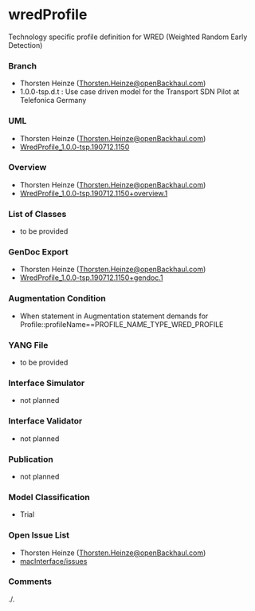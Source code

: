 # wredProfile
Technology specific profile definition for WRED (Weighted Random Early Detection)

### Branch
- Thorsten Heinze (Thorsten.Heinze@openBackhaul.com)
- 1.0.0-tsp.d.t : Use case driven model for the Transport SDN Pilot at Telefonica Germany

### UML
- Thorsten Heinze (Thorsten.Heinze@openBackhaul.com)
- [WredProfile_1.0.0-tsp.190712.1150](./WredProfile_1.0.0-tsp.190712.1150.zip)

### Overview 
- Thorsten Heinze (Thorsten.Heinze@openBackhaul.com)
- [WredProfile_1.0.0-tsp.190712.1150+overview.1](./WredProfile_1.0.0-tsp.190712.1150+overview.1.png)

### List of Classes
- to be provided

### GenDoc Export
- Thorsten Heinze (Thorsten.Heinze@openBackhaul.com)
- [WredProfile_1.0.0-tsp.190712.1150+gendoc.1](./WredProfile_1.0.0-tsp.190712.1150+gendoc.1.docx)

### Augmentation Condition
- When statement in Augmentation statement demands for Profile::profileName==PROFILE_NAME_TYPE_WRED_PROFILE

### YANG File
- to be provided

### Interface Simulator
- not planned 

### Interface Validator
- not planned

### Publication
- not planned

### Model Classification
- Trial

### Open Issue List
- Thorsten Heinze (Thorsten.Heinze@openBackhaul.com)
- [macInterface/issues](../../issues)

### Comments
./.
